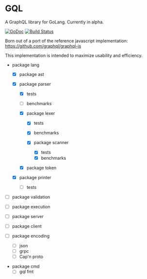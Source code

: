 # GQL
A GraphQL library for GoLang. Currently in alpha.

[![GoDoc](https://godoc.org/github.com/jmank88/gql?status.svg)](https://godoc.org/github.com/jmank88/gql) [![Build Status](https://travis-ci.org/jmank88/gql.svg)](https://travis-ci.org/jmank88/gql)

Born out of a port of the reference javascript implementation: https://github.com/graphql/graphql-js

This implementation is intended to maximize usability and efficiency.

- package lang
  - [x] package ast

  - [x] package parser
    - [x] tests
    - [ ] benchmarks

    - [x] package lexer
        - [x] tests
        - [x] benchmarks

        - [x] package scanner
          - [x] tests
          - [x] benchmarks

    - [x] package token

  - [x] package printer
    - [ ] tests

- [ ] package validation

- [ ] package execution

- [ ] package server

- [ ] package client

- [ ] package encoding
  - [ ] json
  - [ ] grpc
  - [ ] Cap'n proto

- package cmd
  - [ ] gql fmt